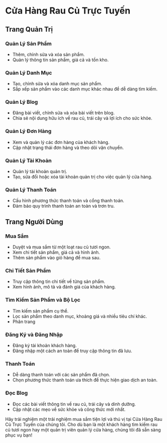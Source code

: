 # Cửa Hàng Rau Củ Trực Tuyến

## Trang Quản Trị

### Quản Lý Sản Phẩm
- Thêm, chỉnh sửa và xóa sản phẩm.
- Quản lý thông tin sản phẩm, giá cả và tồn kho.

### Quản Lý Danh Mục
- Tạo, chỉnh sửa và xóa danh mục sản phẩm.
- Sắp xếp sản phẩm vào các danh mục khác nhau để dễ dàng tìm kiếm.

### Quản Lý Blog
- Đăng bài viết, chỉnh sửa và xóa bài viết trên blog.
- Chia sẻ nội dung hữu ích về rau củ, trái cây và lợi ích cho sức khỏe.

### Quản Lý Đơn Hàng
- Xem và quản lý các đơn hàng của khách hàng.
- Cập nhật trạng thái đơn hàng và theo dõi vận chuyển.

### Quản Lý Tài Khoản
- Quản lý tài khoản quản trị.
- Tạo, sửa đổi hoặc xóa tài khoản quản trị cho việc quản lý cửa hàng.

### Quản Lý Thanh Toán
- Cấu hình phương thức thanh toán và cổng thanh toán.
- Đảm bảo quy trình thanh toán an toàn và trơn tru.

## Trang Người Dùng

### Mua Sắm
- Duyệt và mua sắm từ một loạt rau củ tươi ngon.
- Xem chi tiết sản phẩm, giá cả và hình ảnh.
- Thêm sản phẩm vào giỏ hàng để mua sau.

### Chi Tiết Sản Phẩm
- Truy cập thông tin chi tiết về từng sản phẩm.
- Xem hình ảnh, mô tả và đánh giá của khách hàng.

### Tìm Kiếm Sản Phẩm và Bộ Lọc
- Tìm kiếm sản phẩm cụ thể.
- Lọc sản phẩm theo danh mục, khoảng giá và nhiều tiêu chí khác.
- Phân trang

### Đăng Ký và Đăng Nhập
- Đăng ký tài khoản khách hàng.
- Đăng nhập một cách an toàn để truy cập thông tin đã lưu.

### Thanh Toán
- Dễ dàng thanh toán với các sản phẩm đã chọn.
- Chọn phương thức thanh toán ưa thích để thực hiện giao dịch an toàn.

### Đọc Blog
- Đọc các bài viết thông tin về rau củ, trái cây và dinh dưỡng.
- Cập nhật các mẹo về sức khỏe và công thức mới nhất.

Hãy trải nghiệm một trải nghiệm mua sắm tiện lợi và thú vị tại Cửa Hàng Rau Củ Trực Tuyến của chúng tôi. Cho dù bạn là một khách hàng tìm kiếm rau củ tươi ngon hay một quản trị viên quản lý cửa hàng, chúng tôi đã sẵn sàng phục vụ bạn!
